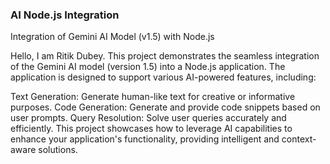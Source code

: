 ### AI Node.js Integration
Integration of Gemini AI Model (v1.5) with Node.js


Hello, I am Ritik Dubey.
This project demonstrates the seamless integration of the Gemini AI model (version 1.5) into a Node.js application. The application is designed to support various AI-powered features, including:

Text Generation: Generate human-like text for creative or informative purposes.
Code Generation: Generate and provide code snippets based on user prompts.
Query Resolution: Solve user queries accurately and efficiently.
This project showcases how to leverage AI capabilities to enhance your application's functionality, providing intelligent and context-aware solutions.
